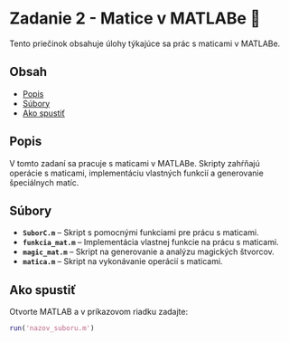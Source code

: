 # Zadanie 2 - Matice v MATLABe 🧮

Tento priečinok obsahuje úlohy týkajúce sa prác s maticami v MATLABe.

## Obsah

- [Popis](#popis)
- [Súbory](#súbory)
- [Ako spustiť](#ako-spustiť)

## Popis

V tomto zadaní sa pracuje s maticami v MATLABe. Skripty zahŕňajú operácie s maticami, implementáciu vlastných funkcií a generovanie špeciálnych matíc.

## Súbory

- **`SuborC.m`** – Skript s pomocnými funkciami pre prácu s maticami.  
- **`funkcia_mat.m`** – Implementácia vlastnej funkcie na prácu s maticami.  
- **`magic_mat.m`** – Skript na generovanie a analýzu magických štvorcov.  
- **`matica.m`** – Skript na vykonávanie operácií s maticami.  

## Ako spustiť

Otvorte MATLAB a v príkazovom riadku zadajte:

```matlab
run('nazov_suboru.m')
